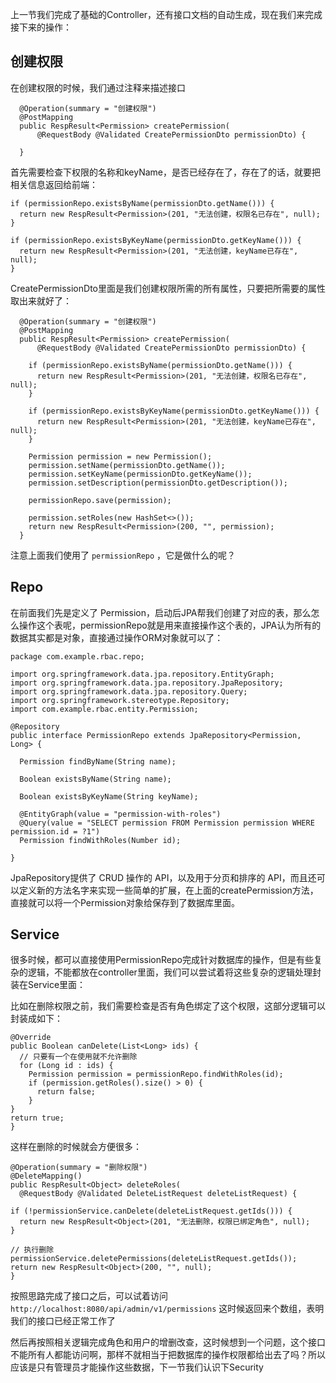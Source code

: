 上一节我们完成了基础的Controller，还有接口文档的自动生成，现在我们来完成接下来的操作：

## 创建权限

在创建权限的时候，我们通过注释来描述接口

```
  @Operation(summary = "创建权限")
  @PostMapping
  public RespResult<Permission> createPermission(
      @RequestBody @Validated CreatePermissionDto permissionDto) {

  }
```

首先需要检查下权限的名称和keyName，是否已经存在了，存在了的话，就要把相关信息返回给前端：

```
if (permissionRepo.existsByName(permissionDto.getName())) {
  return new RespResult<Permission>(201, "无法创建，权限名已存在", null);
}

if (permissionRepo.existsByKeyName(permissionDto.getKeyName())) {
  return new RespResult<Permission>(201, "无法创建，keyName已存在", null);
}
```
CreatePermissionDto里面是我们创建权限所需的所有属性，只要把所需要的属性取出来就好了：

```
  @Operation(summary = "创建权限")
  @PostMapping
  public RespResult<Permission> createPermission(
      @RequestBody @Validated CreatePermissionDto permissionDto) {

    if (permissionRepo.existsByName(permissionDto.getName())) {
      return new RespResult<Permission>(201, "无法创建，权限名已存在", null);
    }

    if (permissionRepo.existsByKeyName(permissionDto.getKeyName())) {
      return new RespResult<Permission>(201, "无法创建，keyName已存在", null);
    }

    Permission permission = new Permission();
    permission.setName(permissionDto.getName());
    permission.setKeyName(permissionDto.getKeyName());
    permission.setDescription(permissionDto.getDescription());

    permissionRepo.save(permission);

    permission.setRoles(new HashSet<>());
    return new RespResult<Permission>(200, "", permission);
  }
```

注意上面我们使用了 `permissionRepo` ，它是做什么的呢？

## Repo

在前面我们先是定义了 Permission，启动后JPA帮我们创建了对应的表，那么怎么操作这个表呢，permissionRepo就是用来直接操作这个表的，JPA认为所有的数据其实都是对象，直接通过操作ORM对象就可以了：

```
package com.example.rbac.repo;

import org.springframework.data.jpa.repository.EntityGraph;
import org.springframework.data.jpa.repository.JpaRepository;
import org.springframework.data.jpa.repository.Query;
import org.springframework.stereotype.Repository;
import com.example.rbac.entity.Permission;

@Repository
public interface PermissionRepo extends JpaRepository<Permission, Long> {

  Permission findByName(String name);

  Boolean existsByName(String name);

  Boolean existsByKeyName(String keyName);

  @EntityGraph(value = "permission-with-roles")
  @Query(value = "SELECT permission FROM Permission permission WHERE permission.id = ?1")
  Permission findWithRoles(Number id);

}

```
JpaRepository提供了 CRUD 操作的 API，以及用于分页和排序的 API，而且还可以定义新的方法名字来实现一些简单的扩展，在上面的createPermission方法，直接就可以将一个Permission对象给保存到了数据库里面。

## Service

很多时候，都可以直接使用PermissionRepo完成针对数据库的操作，但是有些复杂的逻辑，不能都放在controller里面，我们可以尝试着将这些复杂的逻辑处理封装在Service里面：

比如在删除权限之前，我们需要检查是否有角色绑定了这个权限，这部分逻辑可以封装成如下：

```
@Override
public Boolean canDelete(List<Long> ids) {
  // 只要有一个在使用就不允许删除
  for (Long id : ids) {
    Permission permission = permissionRepo.findWithRoles(id);
    if (permission.getRoles().size() > 0) {
      return false;
    }
}
return true;
}
```

这样在删除的时候就会方便很多：

```
@Operation(summary = "删除权限")
@DeleteMapping()
public RespResult<Object> deleteRoles(
  @RequestBody @Validated DeleteListRequest deleteListRequest) {

if (!permissionService.canDelete(deleteListRequest.getIds())) {
  return new RespResult<Object>(201, "无法删除，权限已绑定角色", null);
}

// 执行删除
permissionService.deletePermissions(deleteListRequest.getIds());
return new RespResult<Object>(200, "", null);
}
```

按照思路完成了接口之后，可以试着访问`http://localhost:8080/api/admin/v1/permissions` 这时候返回来个数组，表明我们的接口已经正常工作了

然后再按照相关逻辑完成角色和用户的增删改查，这时候想到一个问题，这个接口不能所有人都能访问啊，那样不就相当于把数据库的操作权限都给出去了吗？所以应该是只有管理员才能操作这些数据，下一节我们认识下Security
